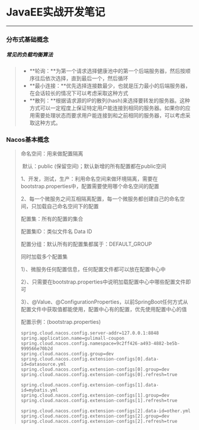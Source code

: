# JavaEE实战开发笔记

-----

### 分布式基础概念

##### 常见的负载均衡算法

> * **轮询：**为第一个请求选择健康池中的第一个后端服务器，然后按顺序往后依次选择，直到最后一个，然后循环
> * **最小连接：**优先选择连接数最少，也就是压力最小的后端服务器，在会话较长的情况下可以考虑采取这种方式
> * **散列：**根据请求源的IP的散列(hash)来选择要转发的服务器。这种方式可以一定程度上保证特定用户能连接到相同的服务器。如果你的应用需要处理状态而要求用户能连接到和之前相同的服务器，可以考虑采取这种方式。

### Nacos基本概念

> 命名空间：用来做配置隔离
>
> ​	默认：public (保留空间)；默认新增的所有配置都在public空间
>
> ​		1、开发，测试，生产：利用命名空间来做环境隔离，需要在bootstrap.properties中，配置需要使用哪个命名空间的配置
>
> ​		2、每一个微服务之间互相隔离配置，每一个微服务都创建自己的命名空间，只加载自己命名空间下的配置
>
> 配置集：所有的配置的集合
>
> 配置集ID：类似文件名  Data ID
>
> 配置分组：默认所有的配置集都属于：DEFAULT_GROUP
>
> 同时加载多个配置集
>
> 1）、微服务任何配置信息，任何配置文件都可以放在配置中心中
>
> 2）、只需要在bootstrap.properties中说明加载配置中心中哪些配置文件即可
>
> 3）、@Value、@ConfigurationProperties，以前SpringBoot任何方式从配置文件中获取值都能使用，配置中心有的配置，优先使用配置中心的值
>
> 配置示例：(bootstrap.properties)
>
> ```properties
> spring.cloud.nacos.config.server-addr=127.0.0.1:8848
> spring.application.name=gulimall-coupon
> spring.cloud.nacos.config.namespace=9c2ff426-a493-4882-be5b-999566e70b2d
> spring.cloud.nacos.config.group=dev
> spring.cloud.nacos.config.extension-configs[0].data-id=datasource.yml
> spring.cloud.nacos.config.extension-configs[0].group=dev
> spring.cloud.nacos.config.extension-configs[0].refresh=true
> 
> spring.cloud.nacos.config.extension-configs[1].data-id=mybatis.yml
> spring.cloud.nacos.config.extension-configs[1].group=dev
> spring.cloud.nacos.config.extension-configs[1].refresh=true
> 
> spring.cloud.nacos.config.extension-configs[2].data-id=other.yml
> spring.cloud.nacos.config.extension-configs[2].group=dev
> spring.cloud.nacos.config.extension-configs[2].refresh=true
> ```
>
> 

